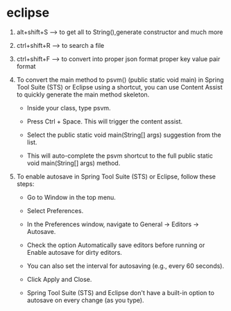 # eclipse

1. alt+shift+S --> to get all to String(),generate constructor and much more


2. ctrl+shift+R --> to search a file

3. ctrl+shift+F --> to convert into proper json format proper key value pair format

4. To convert the main method to psvm() (public static void main) in Spring Tool Suite (STS) or Eclipse using a shortcut, you can use Content Assist to quickly generate the main method skeleton.

    - Inside your class, type psvm.

    - Press Ctrl + Space. This will trigger the content assist.

    - Select the public static void main(String[] args) suggestion from the list.

    - This will auto-complete the psvm shortcut to the full public static void main(String[] args) method.

5. To enable autosave in Spring Tool Suite (STS) or Eclipse, follow these steps:

    - Go to Window in the top menu.
    - Select Preferences.
    - In the Preferences window, navigate to General → Editors → Autosave.
    - Check the option Automatically save editors before running or Enable autosave for dirty editors.
    - You can also set the interval for autosaving (e.g., every 60 seconds).
    - Click Apply and Close.   

 
    - Spring Tool Suite (STS) and Eclipse don't have a built-in option to autosave on every change (as you type).     